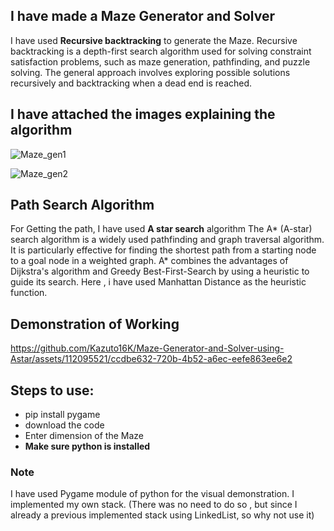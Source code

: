 ## I have made a Maze Generator and Solver

I have used **Recursive backtracking** to generate the Maze.
Recursive backtracking is a depth-first search algorithm used for solving constraint satisfaction problems, such as maze generation, pathfinding, and puzzle solving. The general approach involves exploring possible solutions recursively and backtracking when a dead end is reached.

## I have attached the images explaining the algorithm

![Maze_gen1](https://github.com/Kazuto16K/Maze-Generator-and-Solver-using-Astar/assets/112095521/167a8f9b-d323-41e5-abbb-2cc20156af67)

![Maze_gen2](https://github.com/Kazuto16K/Maze-Generator-and-Solver-using-Astar/assets/112095521/4afa2b36-4410-4f74-9cbf-43c869cb8521)

## Path Search Algorithm
For Getting the path, I have used **A star search** algorithm
The A* (A-star) search algorithm is a widely used pathfinding and graph traversal algorithm. It is particularly effective for finding the shortest path from a starting node to a goal node in a weighted graph. A* combines the advantages of Dijkstra's algorithm and Greedy Best-First-Search by using a heuristic to guide its search.
Here , i have used Manhattan Distance as the heuristic function.

## Demonstration of Working 

https://github.com/Kazuto16K/Maze-Generator-and-Solver-using-Astar/assets/112095521/ccdbe632-720b-4b52-a6ec-eefe863ee6e2

## Steps to use:
  - pip install pygame
  - download the code
  - Enter dimension of the Maze
  - **Make sure python is installed**


### Note
I have used Pygame module of python for the visual demonstration. I implemented my own stack. (There was no need to do so , but since I already a previous implemented stack using LinkedList, so why not use it)

